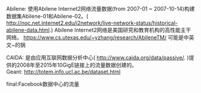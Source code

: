 Abilene:
        使用Abilene Internet2网络流量数据(from 2007-01 ~ 2007-10-14)构建数据集Abilene-01和Abilene-02。( http://noc.net.internet2.edu/i2network/live-network-status/historical-abilene-data.html.)   Abilene Internet2网络是美国研究和教育机构的高性能主干网络。
        https://www.cs.utexas.edu/~yzhang/research/AbileneTM/    可能是中英文~的锅
        
CAIDA:
        是由应用互联网数据分析中心(     http://www.caida.org/data/passive/.       )提供的2008年至2015年10GigE链接上的流量数据创建的。        
Geant:
        http://totem.info.ucl.ac.be/dataset.html
        
 final:Facebook数据中心的流量
        
